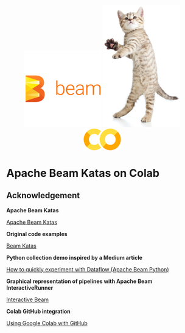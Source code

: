 <div align="center">
<img src="images/beam-logo-full-color-name-right-500.png" alt="Apache Beam" width="40%">
<img src="images/kitten2.jpg" alt="CodeKata" width="40%">
<img src="images/Colab.png" alt="Colab" width="20%">
</div>

# Apache Beam Katas on Colab

## Acknowledgement

**Apache Beam Katas**

[Apache Beam Katas](https://beam.apache.org/blog/2019/05/30/beam-kata-release.html)

**Original code examples**

[Beam Katas](https://github.com/apache/beam/tree/master/learning/katas)

**Python collection demo inspired by a Medium article**

[How to quickly experiment with Dataflow (Apache Beam Python)](https://medium.com/google-cloud/quickly-experiment-with-dataflow-3d5a0da8d8e9)

**Graphical representation of pipelines with Apache Beam InteractiveRunner**

[Interactive Beam](https://github.com/apache/beam/blob/master/sdks/python/apache_beam/runners/interactive/README.md)

**Colab GitHub integration**

[Using Google Colab with GitHub](https://colab.research.google.com/github/googlecolab/colabtools/blob/master/notebooks/colab-github-demo.ipynb)
